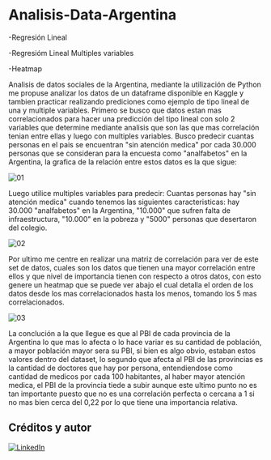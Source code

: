# Analisis-Data-Argentina

-Regresión Lineal

-Regresióm Lineal Multiples variables

-Heatmap




Analisis de datos sociales de la Argentina, mediante la utilización de Python me propuse analizar los datos de un dataframe disponible en Kaggle y tambien practicar realizando prediciones como ejemplo de tipo lineal de una y multiple variables. Primero se busco que datos estan mas correlacionados para hacer una predicción del tipo lineal con solo 2 variables que determine mediante analisis que son las que mas correlación tenian entre ellas y luego con multiples variables. Busco predecir cuantas personas en el pais se encuentran "sin atención medica" por cada 30.000 personas que se consideran para la encuesta como "analfabetos" en la Argentina, la grafica de la relación entre estos datos es la que sigue:

![01](https://user-images.githubusercontent.com/94582879/162589689-112aaac2-4818-44b4-8037-007c722a73f6.jpg)

Luego utilice multiples variables para predecir: Cuantas personas hay "sin atención medica" cuando tenemos las siguientes caracteristicas: hay 30.000 "analfabetos" en la Argentina, "10.000" que sufren falta de infraestructura, "10.000" en la pobreza y "5000" personas que desertaron del colegio.

![02](https://user-images.githubusercontent.com/94582879/162589617-01513d0b-b466-40de-801d-4432139a60fe.jpg)

Por ultimo me centre en realizar una matriz de correlación para ver de este set de datos, cuales son los datos que tienen una mayor correlación entre ellos y que nivel de importancia tienen con respecto a otros datos, con esto genere un heatmap que se puede ver abajo el cual detalla el orden de los datos desde los mas correlacionados hasta los menos, tomando los 5 mas correlacionados.

![03](https://user-images.githubusercontent.com/94582879/162589667-9dec59ca-8d15-4e25-8cea-367b9cd03630.jpg)

La conclución a la que llegue es que al PBI de cada provincia de la Argentina lo que mas lo afecta o lo hace variar es su cantidad de población, a mayor población mayor sera su PBI, si bien es algo obvio, estaban estos valores dentro del dataset, lo segundo que afecta al PBI de las provincias es la cantidad de doctores que hay por persona, entendiendose como cantidad de medicos por cada 100 habitantes, al haber mayor atención medica, el PBI de la provincia tiede a subir aunque este ultimo punto no es tan importante puesto que no es una correlación perfecta o cercana a 1 si no mas bien cerca del 0,22 por lo que tiene una importancia relativa.

## Créditos y autor
[![LinkedIn](https://img.shields.io/badge/LinkedIn-Nestor_Diaz-0077B5?style=for-the-badge&logo=linkedin&logoColor=white&labelColor=101010)](https://www.linkedin.com/in/contadornestordiaz/)

